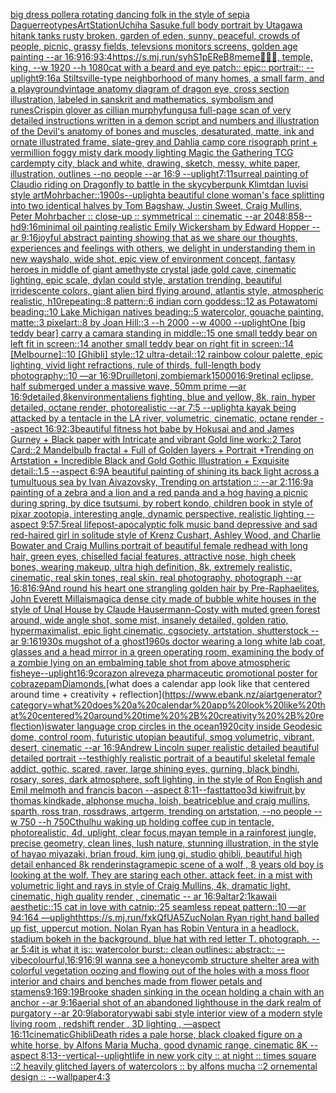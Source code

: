 [big dress pollera rotating dancing folk in the style of sepia Daguerreotypes](https://www.ebank.nz/aiartgenerator?category=big%20dress%20pollera%20rotating%20dancing%20folk%20in%20the%20style%20of%20sepia%20Daguerreotypes)[ArtStation](https://www.ebank.nz/aiartgenerator?category=ArtStation)[Uchiha Sasuke,full body portrait by Utagawa hi](https://www.ebank.nz/aiartgenerator?category=Uchiha%20Sasuke%2Cfull%20body%20portrait%20by%20Utagawa%20hi)[tank tanks rusty broken, garden of eden, sunny, peaceful, crowds of people, picnic, grassy fields, televsions monitors screens, golden age painting --ar 16:9](https://www.ebank.nz/aiartgenerator?category=tank%20tanks%20rusty%20broken%2C%20garden%20of%20eden%2C%20sunny%2C%20peaceful%2C%20crowds%20of%20people%2C%20picnic%2C%20grassy%20fields%2C%20televsions%20monitors%20screens%2C%20golden%20age%20painting%20--ar%2016%3A9)[16:9](https://www.ebank.nz/aiartgenerator?category=16%3A9)[3:4](https://www.ebank.nz/aiartgenerator?category=3%3A4)[<https://s.mj.run/syhS1pEReB8>](https://www.ebank.nz/aiartgenerator?category=%3Chttps%3A//s.mj.run/syhS1pEReB8%3E)[meme](https://www.ebank.nz/aiartgenerator?category=meme)[🦍🦍🦍, temple, king, --w 1920 --h 1080](https://www.ebank.nz/aiartgenerator?category=%F0%9F%A6%8D%F0%9F%A6%8D%F0%9F%A6%8D%2C%20temple%2C%20king%2C%20--w%201920%20--h%201080)[cat with a beard and eye patch:: epic:: portrait:: --uplight](https://www.ebank.nz/aiartgenerator?category=cat%20with%20a%20beard%20and%20eye%20patch%3A%3A%20epic%3A%3A%20portrait%3A%3A%20--uplight)[9:16](https://www.ebank.nz/aiartgenerator?category=9%3A16)[a Stiltsville-type neighborhood of many homes, a small farm, and a playground](https://www.ebank.nz/aiartgenerator?category=a%20Stiltsville-type%20neighborhood%20of%20many%20homes%2C%20a%20small%20farm%2C%20and%20a%20playground)[vintage anatomy diagram of dragon eye, cross section illustration, labeled in sanskrit and mathematics, symbolism and runes](https://www.ebank.nz/aiartgenerator?category=vintage%20anatomy%20diagram%20of%20dragon%20eye%2C%20cross%20section%20illustration%2C%20labeled%20in%20sanskrit%20and%20mathematics%2C%20symbolism%20and%20runes)[Crispin glover as cillian murphy](https://www.ebank.nz/aiartgenerator?category=Crispin%20glover%20as%20cillian%20murphy)[fungus](https://www.ebank.nz/aiartgenerator?category=fungus)[a full-page scan of very detailed instructions written in a demon script and numbers and illustration of the Devil's anatomy of bones and muscles, desaturated, matte, ink and ornate illustrated frame, slate-grey and Dahlia camp core risograph print + vermillion foggy misty dark moody lighting Magic the Gathering TCG card](https://www.ebank.nz/aiartgenerator?category=a%20full-page%20scan%20of%20very%20detailed%20instructions%20written%20in%20a%20demon%20script%20and%20numbers%20and%20illustration%20of%20the%20Devil%27s%20anatomy%20of%20bones%20and%20muscles%2C%20desaturated%2C%20matte%2C%20ink%20and%20ornate%20illustrated%20frame%2C%20slate-grey%20and%20Dahlia%20camp%20core%20risograph%20print%20%2B%20vermillion%20foggy%20misty%20dark%20moody%20lighting%20Magic%20the%20Gathering%20TCG%20card)[empty city, black and white, drawing, sketch, messy, white paper, illustration, outlines --no people --ar 16:9 --uplight](https://www.ebank.nz/aiartgenerator?category=empty%20city%2C%20black%20and%20white%2C%20drawing%2C%20sketch%2C%20messy%2C%20white%20paper%2C%20illustration%2C%20outlines%20--no%20people%20--ar%2016%3A9%20--uplight)[7:11](https://www.ebank.nz/aiartgenerator?category=7%3A11)[surreal painting of Claudio riding on Dragonfly to battle in the sky](https://www.ebank.nz/aiartgenerator?category=surreal%20painting%20of%20Claudio%20riding%20on%20Dragonfly%20to%20battle%20in%20the%20sky)[cyberpunk Klimt](https://www.ebank.nz/aiartgenerator?category=cyberpunk%20Klimt)[dan luvisi style art](https://www.ebank.nz/aiartgenerator?category=dan%20luvisi%20style%20art)[Mohrbacher::](https://www.ebank.nz/aiartgenerator?category=Mohrbacher%3A%3A)[](https://www.ebank.nz/aiartgenerator?category=)[1900s](https://www.ebank.nz/aiartgenerator?category=1900s)[--uplight](https://www.ebank.nz/aiartgenerator?category=--uplight)[a beautiful clone woman's face splitting into two identical halves by Tom Bagshaw, Justin Sweet, Craig Mullins, Peter Mohrbacher :: close-up :: symmetrical :: cinematic --ar 2048:858](https://www.ebank.nz/aiartgenerator?category=a%20beautiful%20clone%20woman%27s%20face%20splitting%20into%20two%20identical%20halves%20by%20Tom%20Bagshaw%2C%20Justin%20Sweet%2C%20Craig%20Mullins%2C%20Peter%20Mohrbacher%20%3A%3A%20close-up%20%3A%3A%20symmetrical%20%3A%3A%20cinematic%20--ar%202048%3A858)[--hd](https://www.ebank.nz/aiartgenerator?category=--hd)[9:16](https://www.ebank.nz/aiartgenerator?category=9%3A16)[minimal oil painting realistic Emily Wickersham by Edward Hopper --ar 9:16](https://www.ebank.nz/aiartgenerator?category=minimal%20oil%20painting%20realistic%20Emily%20Wickersham%20by%20Edward%20Hopper%20--ar%209%3A16)[joyful abstract painting showing that as we share our thoughts, experiences and feelings with others, we delight in understanding them in new ways](https://www.ebank.nz/aiartgenerator?category=joyful%20abstract%20painting%20showing%20that%20as%20we%20share%20our%20thoughts%2C%20experiences%20and%20feelings%20with%20others%2C%20we%20delight%20in%20understanding%20them%20in%20new%20ways)[halo, wide shot, epic view of environment concept, fantasy heroes in middle of giant amethyste crystal jade gold cave, cinematic lighting, epic scale, dylan could style, arstation trending, beautiful irridescente colors, giant alien bird flying around, atlantis style, atmospheric realistic, h](https://www.ebank.nz/aiartgenerator?category=halo%2C%20wide%20shot%2C%20epic%20view%20of%20environment%20concept%2C%20fantasy%20heroes%20in%20middle%20of%20giant%20amethyste%20crystal%20jade%20gold%20cave%2C%20cinematic%20lighting%2C%20epic%20scale%2C%20dylan%20could%20style%2C%20arstation%20trending%2C%20beautiful%20irridescente%20colors%2C%20giant%20alien%20bird%20flying%20around%2C%20atlantis%20style%2C%20atmospheric%20realistic%2C%20h)[10](https://www.ebank.nz/aiartgenerator?category=10)[repeating::8 pattern::6 indian corn goddess::12 as Potawatomi beading::10 Lake Michigan natives beading::5 watercolor, gouache painting, matte::3 pixelart::8 by Joan Hill::3 --h 2000 --w 4000 --uplight](https://www.ebank.nz/aiartgenerator?category=repeating%3A%3A8%20pattern%3A%3A6%20indian%20corn%20goddess%3A%3A12%20as%20Potawatomi%20beading%3A%3A10%20Lake%20Michigan%20natives%20beading%3A%3A5%20watercolor%2C%20gouache%20painting%2C%20matte%3A%3A3%20pixelart%3A%3A8%20by%20Joan%20Hill%3A%3A3%20--h%202000%20--w%204000%20--uplight)[One [big teddy bear] carry a camara standing in middle::15 one small teddy bear on left fit in screen::14 another small teddy bear on right fit in screen::14 [Melbourne]::10 [Ghibli] style::12 ultra-detail::12 rainbow colour palette, epic lighting, vivid light refractions, rule of thirds, full-length body photography::10 —ar 16:9](https://www.ebank.nz/aiartgenerator?category=One%20%5Bbig%20teddy%20bear%5D%20carry%20a%20camara%20standing%20in%20middle%3A%3A15%20one%20small%20teddy%20bear%20on%20left%20fit%20in%20screen%3A%3A14%20another%20small%20teddy%20bear%20on%20right%20fit%20in%20screen%3A%3A14%20%5BMelbourne%5D%3A%3A10%20%5BGhibli%5D%20style%3A%3A12%20ultra-detail%3A%3A12%20rainbow%20colour%20palette%2C%20epic%20lighting%2C%20vivid%20light%20refractions%2C%20rule%20of%20thirds%2C%20full-length%20body%20photography%3A%3A10%20%E2%80%94ar%2016%3A9)[Druillet](https://www.ebank.nz/aiartgenerator?category=Druillet)[oni,zombie](https://www.ebank.nz/aiartgenerator?category=oni%2Czombie)[mark](https://www.ebank.nz/aiartgenerator?category=mark)[1](https://www.ebank.nz/aiartgenerator?category=1)[5000](https://www.ebank.nz/aiartgenerator?category=5000)[16:9](https://www.ebank.nz/aiartgenerator?category=16%3A9)[retinal eclipse, half submerged under a massive wave, 50mm prime —ar 16:9](https://www.ebank.nz/aiartgenerator?category=retinal%20eclipse%2C%20half%20submerged%20under%20a%20massive%20wave%2C%2050mm%20prime%20%E2%80%94ar%2016%3A9)[detailed,8k](https://www.ebank.nz/aiartgenerator?category=detailed%2C8k)[environment](https://www.ebank.nz/aiartgenerator?category=environment)[aliens fighting, blue and yellow, 8k, rain, hyper detailed, octane render, photorealistic --ar 7:5 --uplight](https://www.ebank.nz/aiartgenerator?category=aliens%20fighting%2C%20blue%20and%20yellow%2C%208k%2C%20rain%2C%20hyper%20detailed%2C%20octane%20render%2C%20photorealistic%20--ar%207%3A5%20--uplight)[a kayak being attacked by a tentacle in the LA river, volumetric, cinematic, octane render --aspect 16:9](https://www.ebank.nz/aiartgenerator?category=a%20kayak%20being%20attacked%20by%20a%20tentacle%20in%20the%20LA%20river%2C%20volumetric%2C%20cinematic%2C%20octane%20render%20--aspect%2016%3A9)[2:3](https://www.ebank.nz/aiartgenerator?category=2%3A3)[beautiful fitness hot babe by Hokusai and and James Gurney + Black paper with Intricate and vibrant Gold line work::2 Tarot Card::2 Mandelbulb fractal + Full of Golden layers + Portrait +Trending on Artstation + Incredible Black and Gold Gothic Illustration + Exquisite detail::1.5 --aspect 6:9](https://www.ebank.nz/aiartgenerator?category=beautiful%20fitness%20hot%20babe%20by%20Hokusai%20and%20and%20James%20Gurney%20%2B%20Black%20paper%20with%20Intricate%20and%20vibrant%20Gold%20line%20work%3A%3A2%20Tarot%20Card%3A%3A2%20Mandelbulb%20fractal%20%2B%20Full%20of%20Golden%20layers%20%2B%20Portrait%20%2BTrending%20on%20Artstation%20%2B%20Incredible%20Black%20and%20Gold%20Gothic%20Illustration%20%2B%20Exquisite%20detail%3A%3A1.5%20--aspect%206%3A9)[A beautiful painting of shining its back light across a tumultuous sea by Ivan Aivazovsky, Trending on artstation :: --ar 2:1](https://www.ebank.nz/aiartgenerator?category=A%20beautiful%20painting%20of%20shining%20its%20back%20light%20across%20a%20tumultuous%20sea%20by%20Ivan%20Aivazovsky%2C%20Trending%20on%20artstation%20%3A%3A%20--ar%202%3A1)[16:9](https://www.ebank.nz/aiartgenerator?category=16%3A9)[a painting of a zebra and a lion and a red panda and a hog having a picnic during spring, by dice tsutsumi, by robert kondo, children book in style of pixar zootopia, interesting angle, dynamic perspective, realistic lighting --aspect 9:5](https://www.ebank.nz/aiartgenerator?category=a%20painting%20of%20a%20zebra%20and%20a%20lion%20and%20a%20red%20panda%20and%20a%20hog%20having%20a%20picnic%20during%20spring%2C%20by%20dice%20tsutsumi%2C%20by%20robert%20kondo%2C%20children%20book%20in%20style%20of%20pixar%20zootopia%2C%20interesting%20angle%2C%20dynamic%20perspective%2C%20realistic%20lighting%20--aspect%209%3A5)[7:5](https://www.ebank.nz/aiartgenerator?category=7%3A5)[real lifepost-apocalyptic folk music band depressive and sad red-haired girl in solitude style of Krenz Cushart, Ashley Wood, and Charlie Bowater and Craig Mullins portrait of beautiful female redhead with long hair, green eyes, chiselled facial features, attractive nose, high cheek bones, wearing makeup, ultra high definition, 8k, extremely realistic, cinematic, real skin tones, real skin, real photography, photograph --ar 16:8](https://www.ebank.nz/aiartgenerator?category=real%20lifepost-apocalyptic%20folk%20music%20band%20depressive%20and%20sad%20red-haired%20girl%20in%20solitude%20style%20of%20Krenz%20Cushart%2C%20Ashley%20Wood%2C%20and%20Charlie%20Bowater%20and%20Craig%20Mullins%20portrait%20of%20beautiful%20female%20redhead%20with%20long%20hair%2C%20green%20eyes%2C%20chiselled%20facial%20features%2C%20attractive%20nose%2C%20high%20cheek%20bones%2C%20wearing%20makeup%2C%20ultra%20high%20definition%2C%208k%2C%20extremely%20realistic%2C%20cinematic%2C%20real%20skin%20tones%2C%20real%20skin%2C%20real%20photography%2C%20photograph%20--ar%2016%3A8)[16:9](https://www.ebank.nz/aiartgenerator?category=16%3A9)[And round his heart one strangling golden hair by Pre-Raphaelites, John Everett Millais](https://www.ebank.nz/aiartgenerator?category=And%20round%20his%20heart%20one%20strangling%20golden%20hair%20by%20Pre-Raphaelites%2C%20John%20Everett%20Millais)[magic](https://www.ebank.nz/aiartgenerator?category=magic)[a dense city made of bubble white houses in the style of Unal House by Claude Hausermann-Costy with muted green forest around, wide angle shot,  some mist, insanely detailed, golden ratio, hypermaximalist, epic light cinematic, cgsociety, artstation, shutterstock --ar 9:16](https://www.ebank.nz/aiartgenerator?category=a%20dense%20city%20made%20of%20bubble%20white%20houses%20in%20the%20style%20of%20Unal%20House%20by%20Claude%20Hausermann-Costy%20with%20muted%20green%20forest%20around%2C%20wide%20angle%20shot%2C%20%20some%20mist%2C%20insanely%20detailed%2C%20golden%20ratio%2C%20hypermaximalist%2C%20epic%20light%20cinematic%2C%20cgsociety%2C%20artstation%2C%20shutterstock%20--ar%209%3A16)[1930s mugshot of a ghost](https://www.ebank.nz/aiartgenerator?category=1930s%20mugshot%20of%20a%20ghost)[1960s doctor wearing a long white lab coat, glasses and a head mirror in a green operating room, examining the body of a zombie lying on an embalming table shot from above atmospheric fisheye](https://www.ebank.nz/aiartgenerator?category=1960s%20doctor%20wearing%20a%20long%20white%20lab%20coat%2C%20glasses%20and%20a%20head%20mirror%20in%20a%20green%20operating%20room%2C%20examining%20the%20body%20of%20a%20zombie%20lying%20on%20an%20embalming%20table%20shot%20from%20above%20atmospheric%20fisheye)[--uplight](https://www.ebank.nz/aiartgenerator?category=--uplight)[16:9](https://www.ebank.nz/aiartgenerator?category=16%3A9)[corazon alrevez](https://www.ebank.nz/aiartgenerator?category=corazon%20alrevez)[a pharmaceutic promotional poster for cobrazepam](https://www.ebank.nz/aiartgenerator?category=a%20pharmaceutic%20promotional%20poster%20for%20cobrazepam)[Diamonds.](https://www.ebank.nz/aiartgenerator?category=Diamonds.)[what does a calendar app look like that centered around time + creativity + reflection](https://www.ebank.nz/aiartgenerator?category=what%20does%20a%20calendar%20app%20look%20like%20that%20centered%20around%20time%20%2B%20creativity%20%2B%20reflection)[is](https://www.ebank.nz/aiartgenerator?category=is)[water language crop circles in the ocean](https://www.ebank.nz/aiartgenerator?category=water%20language%20crop%20circles%20in%20the%20ocean)[1920](https://www.ebank.nz/aiartgenerator?category=1920)[city inside Geodesic dome, control room, futuristic utopian beautiful, smog volumetric, vibrant, desert, cinematic --ar 16:9](https://www.ebank.nz/aiartgenerator?category=city%20inside%20Geodesic%20dome%2C%20control%20room%2C%20futuristic%20utopian%20beautiful%2C%20smog%20volumetric%2C%20vibrant%2C%20desert%2C%20cinematic%20--ar%2016%3A9)[Andrew Lincoln super realistic detailed beautiful detailed portrait --test](https://www.ebank.nz/aiartgenerator?category=Andrew%20Lincoln%20super%20realistic%20detailed%20beautiful%20detailed%20portrait%20--test)[highly realistic portrait of a beautiful skeletal female addict, gothic, scared, raver, large shining eyes, gurning, black bindhi, rosary, sores,  dark atmosphere, soft lighting, in the style of Ron English and Emil melmoth and francis bacon --aspect 8:11](https://www.ebank.nz/aiartgenerator?category=highly%20realistic%20portrait%20of%20a%20beautiful%20skeletal%20female%20addict%2C%20gothic%2C%20scared%2C%20raver%2C%20large%20shining%20eyes%2C%20gurning%2C%20black%20bindhi%2C%20rosary%2C%20sores%2C%20%20dark%20atmosphere%2C%20soft%20lighting%2C%20in%20the%20style%20of%20Ron%20English%20and%20Emil%20melmoth%20and%20francis%20bacon%20--aspect%208%3A11)[--fast](https://www.ebank.nz/aiartgenerator?category=--fast)[tattoo](https://www.ebank.nz/aiartgenerator?category=tattoo)[3d kiwifruit,by thomas kindkade, alphonse mucha, loish, beatriceblue and craig mullins, sparth, ross tran, rossdraws, artgerm, trending on artstation, --no people --w 750 --h 750](https://www.ebank.nz/aiartgenerator?category=3d%20kiwifruit%2Cby%20thomas%20kindkade%2C%20alphonse%20mucha%2C%20loish%2C%20beatriceblue%20and%20craig%20mullins%2C%20sparth%2C%20ross%20tran%2C%20rossdraws%2C%20artgerm%2C%20trending%20on%20artstation%2C%20--no%20people%20--w%20750%20--h%20750)[Cthulhu waking up holding coffee cup in tentacle, photorealistic, 4d, uplight, clear focus,](https://www.ebank.nz/aiartgenerator?category=Cthulhu%20waking%20up%20holding%20coffee%20cup%20in%20tentacle%2C%20photorealistic%2C%204d%2C%20uplight%2C%20clear%20focus%2C)[mayan temple in a rainforest jungle, precise geometry, clean lines, lush nature, stunning illustration, in the style of hayao miyazaki, brian froud, kim jung gi, studio ghibli, beautiful high detail enhanced 8k render](https://www.ebank.nz/aiartgenerator?category=mayan%20temple%20in%20a%20rainforest%20jungle%2C%20precise%20geometry%2C%20clean%20lines%2C%20lush%20nature%2C%20stunning%20illustration%2C%20in%20the%20style%20of%20hayao%20miyazaki%2C%20brian%20froud%2C%20kim%20jung%20gi%2C%20studio%20ghibli%2C%20beautiful%20high%20detail%20enhanced%208k%20render)[instagram](https://www.ebank.nz/aiartgenerator?category=instagram)[epic scene of a wolf , 8 years old boy is looking at the wolf. They are staring each other. attack feet.  in a mist with volumetric light and rays in style of Craig Mullins, 4k, dramatic light, cinematic, high quality render , cinematic -- ar 16:9](https://www.ebank.nz/aiartgenerator?category=epic%20scene%20of%20a%20wolf%20%2C%208%20years%20old%20boy%20is%20looking%20at%20the%20wolf.%20They%20are%20staring%20each%20other.%20attack%20feet.%20%20in%20a%20mist%20with%20volumetric%20light%20and%20rays%20in%20style%20of%20Craig%20Mullins%2C%204k%2C%20dramatic%20light%2C%20cinematic%2C%20high%20quality%20render%20%2C%20cinematic%20--%20ar%2016%3A9)[altar](https://www.ebank.nz/aiartgenerator?category=altar)[2:1](https://www.ebank.nz/aiartgenerator?category=2%3A1)[kawaii aesthetic::15 cat in love with catnip::25 seamless repeat pattern::10  —ar 94:164 —uplight](https://www.ebank.nz/aiartgenerator?category=kawaii%20aesthetic%3A%3A15%20cat%20in%20love%20with%20catnip%3A%3A25%20seamless%20repeat%20pattern%3A%3A10%20%20%E2%80%94ar%2094%3A164%20%E2%80%94uplight)[<https://s.mj.run/fxkQfUA5Zuc>](https://www.ebank.nz/aiartgenerator?category=%3Chttps%3A//s.mj.run/fxkQfUA5Zuc%3E)[Nolan Ryan right hand balled up fist, uppercut motion. Nolan Ryan has Robin Ventura in a headlock. stadium bokeh in the background. blue hat with red letter T.  photograph. --ar 5:4](https://www.ebank.nz/aiartgenerator?category=Nolan%20Ryan%20right%20hand%20balled%20up%20fist%2C%20uppercut%20motion.%20Nolan%20Ryan%20has%20Robin%20Ventura%20in%20a%20headlock.%20stadium%20bokeh%20in%20the%20background.%20blue%20hat%20with%20red%20letter%20T.%20%20photograph.%20--ar%205%3A4)[it is what it is:: watercolor burst:: clean outlines:: abstract:: --vibe](https://www.ebank.nz/aiartgenerator?category=it%20is%20what%20it%20is%3A%3A%20watercolor%20burst%3A%3A%20clean%20outlines%3A%3A%20abstract%3A%3A%20--vibe)[colourful,](https://www.ebank.nz/aiartgenerator?category=colourful%2C)[16:9](https://www.ebank.nz/aiartgenerator?category=16%3A9)[16:9](https://www.ebank.nz/aiartgenerator?category=16%3A9)[I wanna see a honeycomb structure shelter area with colorful vegetation oozing and flowing out of the holes with a moss floor interior and chairs and benches made from flower petals and stamens](https://www.ebank.nz/aiartgenerator?category=I%20wanna%20see%20a%20honeycomb%20structure%20shelter%20area%20with%20colorful%20vegetation%20oozing%20and%20flowing%20out%20of%20the%20holes%20with%20a%20moss%20floor%20interior%20and%20chairs%20and%20benches%20made%20from%20flower%20petals%20and%20stamens)[9:16](https://www.ebank.nz/aiartgenerator?category=9%3A16)[9:19](https://www.ebank.nz/aiartgenerator?category=9%3A19)[Brooke shaden sinking in the ocean holding a chain with an anchor --ar 9:16](https://www.ebank.nz/aiartgenerator?category=Brooke%20shaden%20sinking%20in%20the%20ocean%20holding%20a%20chain%20with%20an%20anchor%20--ar%209%3A16)[aerial shot of an abandoned lighthouse in the dark realm of purgatory --ar 20:9](https://www.ebank.nz/aiartgenerator?category=aerial%20shot%20of%20an%20abandoned%20lighthouse%20in%20the%20dark%20realm%20of%20purgatory%20--ar%2020%3A9)[laboratory](https://www.ebank.nz/aiartgenerator?category=laboratory)[wabi sabi style interior view of a modern style living room , redshift render , 3D lighting , —aspect 16:11](https://www.ebank.nz/aiartgenerator?category=wabi%20sabi%20style%20interior%20view%20of%20a%20modern%20style%20living%20room%20%2C%20redshift%20render%20%2C%203D%20lighting%20%2C%20%E2%80%94aspect%2016%3A11)[cinematic](https://www.ebank.nz/aiartgenerator?category=cinematic)[Ghibli](https://www.ebank.nz/aiartgenerator?category=Ghibli)[Death rides a pale horse, black cloaked figure on a white horse, by Alfons Maria Mucha, good dynamic range, cinematic 8K --aspect 8:13](https://www.ebank.nz/aiartgenerator?category=Death%20rides%20a%20pale%20horse%2C%20black%20cloaked%20figure%20on%20a%20white%20horse%2C%20by%20Alfons%20Maria%20Mucha%2C%20good%20dynamic%20range%2C%20cinematic%208K%20--aspect%208%3A13)[--vertical](https://www.ebank.nz/aiartgenerator?category=--vertical)[--uplight](https://www.ebank.nz/aiartgenerator?category=--uplight)[life in new york city :: at night :: times square ::2 heavily glitched layers of watercolors :: by alfons mucha ::2 ornemental design :: --wallpaper](https://www.ebank.nz/aiartgenerator?category=life%20in%20new%20york%20city%20%3A%3A%20at%20night%20%3A%3A%20times%20square%20%3A%3A2%20heavily%20glitched%20layers%20of%20watercolors%20%3A%3A%20by%20alfons%20mucha%20%3A%3A2%20ornemental%20design%20%3A%3A%20--wallpaper)[4:3](https://www.ebank.nz/aiartgenerator?category=4%3A3)
